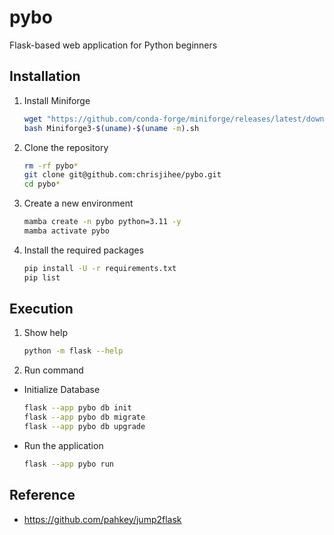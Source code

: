 # pybo

Flask-based web application for Python beginners


## Installation

1. Install Miniforge
    ```bash
    wget "https://github.com/conda-forge/miniforge/releases/latest/download/Miniforge3-$(uname)-$(uname -m).sh"
    bash Miniforge3-$(uname)-$(uname -m).sh
    ```

2. Clone the repository
    ```bash
    rm -rf pybo*
    git clone git@github.com:chrisjihee/pybo.git
    cd pybo*
    ```

3. Create a new environment
    ```bash
    mamba create -n pybo python=3.11 -y
    mamba activate pybo
    ```

4. Install the required packages
    ```bash
    pip install -U -r requirements.txt
    pip list
    ```


## Execution

1. Show help
    ```bash
    python -m flask --help
    ```

2. Run command
  * Initialize Database
    ```bash
    flask --app pybo db init
    flask --app pybo db migrate
    flask --app pybo db upgrade
    ```

  * Run the application
    ```bash
    flask --app pybo run
    ```


## Reference

* https://github.com/pahkey/jump2flask
